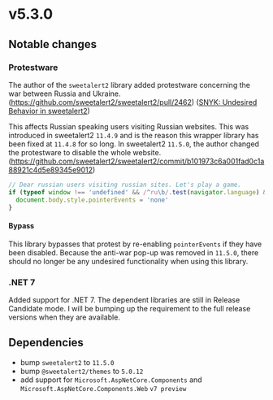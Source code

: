 ﻿# v5.3.0

## Notable changes

### Protestware

The author of the `sweetalert2` library added protestware concerning the war between Russia and Ukraine. (https://github.com/sweetalert2/sweetalert2/pull/2462) ([SNYK: Undesired Behavior in sweetalert2](https://security.snyk.io/vuln/SNYK-JS-SWEETALERT2-2774674))

This affects Russian speaking users visiting Russian websites. This was introduced in sweetalert2 `11.4.9` and is the reason this wrapper library has been fixed at `11.4.8` for so long. In sweetalert2 `11.5.0`, the author changed the protestware to disable the whole website. (https://github.com/sweetalert2/sweetalert2/commit/b101973c6a001fad0c1a88921c4d5e89345e9012)

```js
// Dear russian users visiting russian sites. Let's play a game.
if (typeof window !== 'undefined' && /^ru\b/.test(navigator.language) && location.host.match(/\.(ru|su|xn--p1ai)$/)) {
  document.body.style.pointerEvents = 'none'
}
```

#### Bypass

This library bypasses that protest by re-enabling `pointerEvents` if they have been disabled. Because the anti-war pop-up was removed in `11.5.0`, there should no longer be any undesired functionality when using this library.

### .NET 7

Added support for .NET 7. The dependent libraries are still in Release Candidate mode. I will be bumping up the requirement to the full release versions when they are available.
  
## Dependencies

- bump `sweetalert2` to `11.5.0`
- bump `@sweetalert2/themes` to `5.0.12`
- add support for `Microsoft.AspNetCore.Components` and `Microsoft.AspNetCore.Components.Web` `v7 preview`

